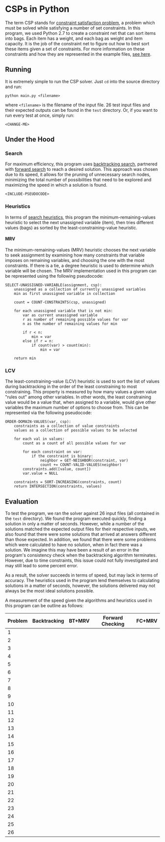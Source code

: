 # CSPs in Python
The term CSP stands for [constraint satisfaction problem](https://en.wikipedia.org/wiki/Constraint_satisfaction_problem), a problem which must be solved while satisfying a number of set constraints. In this program, we used Python 2.7 to create a constraint net that can sort items into bags. Each item has a weight, and each bag as weight and item capacity. It is the job of the constraint net to figure out how to best sort these items given a set of constraints. For more information on these constraints and how they are represented in the example files, [see here](https://sites.google.com/site/cs4341aiatwpi/projects/project-4--csp).

## Running
It is extremely simple to run the CSP solver. Just `cd` into the source directory and run:

`python main.py <filename>`

where `<filename>` is the filename of the input file. 26 test input files and their expected outputs can be found in the `test` directory. Or, if you want to run every test at once, simply run:

`<CHANGE-ME>`

## Under the Hood
### Search
For maximum efficiency, this program uses [backtracking search](https://en.wikipedia.org/wiki/Backtracking), partnered with [forward search](https://en.wikipedia.org/wiki/Look-ahead_(backtracking)) to reach a desired solution. This approach was chosen due to its speed, it allows for the pruning of unnecessary search nodes, minimizing the total number of possibilities that need to be explored and maximizing the speed in which a solution is found.

`<INCLUDE-PSEUDOCODE>`

### Heuristics
In terms of [search heuristics](https://www.cs.unc.edu/~lazebnik/fall10/lec08_csp2.pdf), this program the minimum-remaining-values heuristic to select the next unassigned variable (item), then tries different values (bags) as sorted by the least-constraining-value heuristic.

#### MRV
The minimum-remaining-values (MRV) heuristic chooses the next variable to seek assignment by examining how many constraints that variable imposes on remaining variables, and choosing the one with the most constraints. If there is a tie, a degree heuristic is used to determine which variable will be chosen. The MRV implementation used in this program can be represented using the following pseudocode:

```
SELECT-UNASSIGNED-VARIABLE(assignment, csp):
    unassigned as a collection of currently unassigned variables
    min as first unassigned variable in collection

    count = COUNT-CONSTRAINTS(csp, unassigned)

    for each unassigned variable that is not min:
        var as current unassigned variable     
        r as number of remaining possible values for var
        n as the number of remaining values for min

        if r < n:
            min = var
        else if r = n:
            if count(var) > count(min):
                min = var

    return min
```

### LCV
The least-constraining-value (LCV) heuristic is used to sort the list of values during backtracking in the order of the least constraining to most constraining. This property is measured by how many values a given value "rules out" among other variables. In other words, the least constraining value would be a value that, when assigned to a variable, would give other variables the maximum number of options to choose from. This can be represented via the following pseudocode:

```
ORDER-DOMAIN-VALUES(var, csp):
    constraints as a collection of value constraints
    values as a collection of possible values to be selected

    for each val in values:
        count as a count of all possible values for var

        for each constraint on var:
            if the constraint is binary:
                neighbor = GET-NEIGHBOR(constraint, var)
                count += COUNT-VALID-VALUES(neighbor)
        constraints.add([value, count])
        var.value = NULL

    constraints = SORT-INCREASING(constraints, count)
    return INTERSECTION(constraints, values)
```

## Evaluation
To test the program, we ran the solver against 26 input files (all contained in the `test` directory). We found the program executed quickly, finding a solution in only a matter of seconds. However, while a number of the solutions matched the expected output files for their respective inputs, we also found that there were some solutions that arrived at answers different than those expected. In addition, we found that there were some problems which were calculated to have no solution, when in fact there was a solution. We imagine this may have been a result of an error in the program's consistency check when the backtracking algorithm terminates. However, due to time constraints, this issue could not fully investigated and may still lead to some percent error.

As a result, the solver succeeds in terms of speed, but may lack in terms of accuracy. The heuristics used in the program lend themselves to calculating solutions in a matter of seconds, however, the solutions delivered may not always be the most ideal solutions possible.

A measurement of the speed given the algorithms and heuristics used in this program can be outline as follows:

| Problem | Backtracking | BT+MRV | Forward Checking | FC+MRV |
|---------|--------------|--------|------------------|--------|
| 1       |              |        |                  |        |
| 2       |              |        |                  |        |
| 3       |              |        |                  |        |
| 4       |              |        |                  |        |
| 5       |              |        |                  |        |
| 6       |              |        |                  |        |
| 7       |              |        |                  |        |
| 8       |              |        |                  |        |
| 9       |              |        |                  |        |
| 10      |              |        |                  |        |
| 11      |              |        |                  |        |
| 12      |              |        |                  |        |
| 13      |              |        |                  |        |
| 14      |              |        |                  |        |
| 15      |              |        |                  |        |
| 16      |              |        |                  |        |
| 17      |              |        |                  |        |
| 18      |              |        |                  |        |
| 19      |              |        |                  |        |
| 20      |              |        |                  |        |
| 21      |              |        |                  |        |
| 22      |              |        |                  |        |
| 23      |              |        |                  |        |
| 24      |              |        |                  |        |
| 25      |              |        |                  |        |
| 26      |              |        |                  |        |
